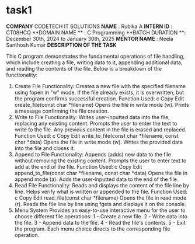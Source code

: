 # task1
**COMPANY** CODETECH IT SOLUTIONS
**NAME** :  Rubika A
**INTERN ID** : CT08HCQ
**DOMAIN NAME ** :  C Programming
**BATCH DURATION **:  December 30th, 2024 to January 30th, 2025
**MENTOR NAME** :  Neela Santhosh Kumar
**DESCRIPTION OF THE TASK**

This C program demonstrates the fundamental operations of file handling, which include creating a file, writing data to it, appending additional data, and reading the contents of the file. Below is a breakdown of the functionality:

1. Create File
Functionality: Creates a new file with the specified filename using fopen in "w" mode.
If the file already exists, it is overwritten, but the program confirms successful creation.
Function Used:
c
Copy
Edit
create_file(const char *filename)
Opens the file in write mode (w).
Prints a message confirming the file creation.
2. Write to File
Functionality: Writes user-inputted data into the file, replacing any existing content.
Prompts the user to enter the text to write to the file.
Any previous content in the file is erased and replaced.
Function Used:
c
Copy
Edit
write_to_file(const char *filename, const char *data)
Opens the file in write mode (w).
Writes the provided data into the file and closes it.
3. Append to File
Functionality: Appends (adds) new data to the file without removing the existing content.
Prompts the user to enter text to add at the end of the file.
Function Used:
c
Copy
Edit
append_to_file(const char *filename, const char *data)
Opens the file in append mode (a).
Adds the user-inputted data to the end of the file.
4. Read File
Functionality: Reads and displays the content of the file line by line.
Helps verify what is written or appended to the file.
Function Used:
c
Copy
Edit
read_file(const char *filename)
Opens the file in read mode (r).
Reads the file line by line using fgets and displays it on the console.
5. Menu System
Provides an easy-to-use interactive menu for the user to choose different file operations:
1 - Create a new file.
2 - Write data into the file.
3 - Append data to the file.
4 - Read the file's contents.
5 - Exit the program.
Each menu choice directs to the corresponding file operation.
